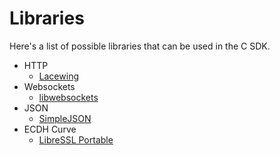# Libraries
Here's a list of possible libraries that can be used in the C SDK.
- HTTP
  - [Lacewing](https://github.com/udp/lacewing)
- Websockets
  - [libwebsockets](https://github.com/warmcat/libwebsockets)
- JSON
  - [SimpleJSON](https://github.com/MJPA/SimpleJSON)
- ECDH Curve
  - [LibreSSL Portable](https://github.com/libressl-portable/portable/)